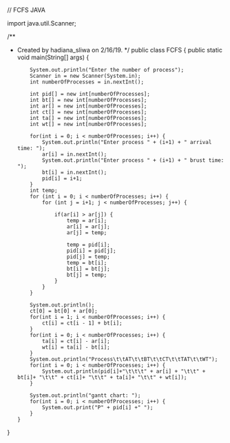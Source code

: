 // FCFS JAVA

import java.util.Scanner;

/\*\*

- Created by hadiana_sliwa on 2/16/19.
  \*/
  public class FCFS {
  public static void main(String[] args) {

          System.out.println("Enter the number of process");
          Scanner in = new Scanner(System.in);
          int numberOfProcesses = in.nextInt();

          int pid[] = new int[numberOfProcesses];
          int bt[] = new int[numberOfProcesses];
          int ar[] = new int[numberOfProcesses];
          int ct[] = new int[numberOfProcesses];
          int ta[] = new int[numberOfProcesses];
          int wt[] = new int[numberOfProcesses];

          for(int i = 0; i < numberOfProcesses; i++) {
              System.out.println("Enter process " + (i+1) + " arrival time: ");
              ar[i] = in.nextInt();
              System.out.println("Enter process " + (i+1) + " brust time: ");
              bt[i] = in.nextInt();
              pid[i] = i+1;
          }
          int temp;
          for (int i = 0; i < numberOfProcesses; i++) {
              for (int j = i+1; j < numberOfProcesses; j++) {

                  if(ar[i] > ar[j]) {
                      temp = ar[i];
                      ar[i] = ar[j];
                      ar[j] = temp;

                      temp = pid[i];
                      pid[i] = pid[j];
                      pid[j] = temp;
                      temp = bt[i];
                      bt[i] = bt[j];
                      bt[j] = temp;
                  }
              }
          }

          System.out.println();
          ct[0] = bt[0] + ar[0];
          for(int i = 1; i < numberOfProcesses; i++) {
              ct[i] = ct[i - 1] + bt[i];
          }
          for(int i = 0; i < numberOfProcesses; i++) {
              ta[i] = ct[i] - ar[i];
              wt[i] = ta[i] - bt[i];
          }
          System.out.println("Process\t\tAT\t\tBT\t\tCT\t\tTAT\t\tWT");
          for(int i = 0; i < numberOfProcesses; i++) {
              System.out.println(pid[i]+"\t\t\t" + ar[i] + "\t\t" + bt[i]+ "\t\t" + ct[i]+ "\t\t" + ta[i]+ "\t\t" + wt[i]);
          }

          System.out.println("gantt chart: ");
          for(int i = 0; i < numberOfProcesses; i++) {
              System.out.print("P" + pid[i] +" ");
          }
      }

}
